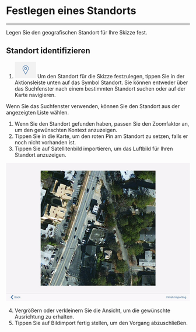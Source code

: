 

# Festlegen eines Standorts

---

Legen Sie den geografischen Standort für Ihre Skizze fest.

## Standort identifizieren

1. ![](Images/GUID-45268F36-37CA-468C-B326-9DB28FFA5534-low.png) Um den Standort für die Skizze festzulegen, tippen Sie in der Aktionsleiste unten auf das Symbol Standort. Sie können entweder über das Suchfenster nach einem bestimmten Standort suchen oder auf der Karte navigieren.

Wenn Sie das Suchfenster verwenden, können Sie den Standort aus der angezeigten Liste wählen.

1. Wenn Sie den Standort gefunden haben, passen Sie den Zoomfaktor an, um den gewünschten Kontext anzuzeigen.
2. Tippen Sie in die Karte, um den roten Pin am Standort zu setzen, falls er noch nicht vorhanden ist.
3. Tippen Sie auf Satellitenbild importieren, um das Luftbild für Ihren Standort anzuzeigen.

![](Images/GUID-9D98799F-8780-4B59-95B6-F9DC6137BFF2-low.png)

4. Vergrößern oder verkleinern Sie die Ansicht, um die gewünschte Ausrichtung zu erhalten.
5. Tippen Sie auf Bildimport fertig stellen, um den Vorgang abzuschließen.

